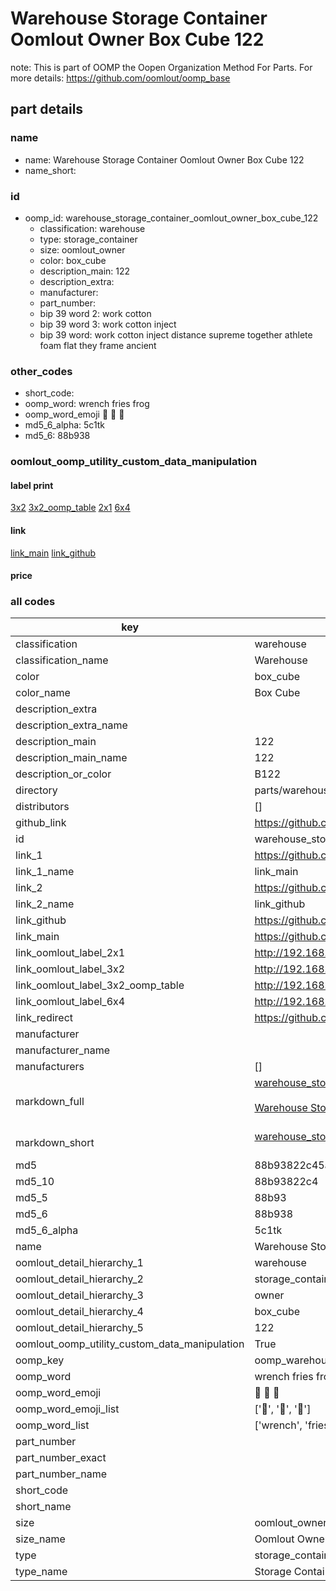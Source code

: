 # Warehouse Storage Container Oomlout Owner Box Cube 122  

note: This is part of OOMP the Oopen Organization Method For Parts. For more details: https://github.com/oomlout/oomp_base

##  part details
  







### name
* name: Warehouse Storage Container Oomlout Owner Box Cube 122
* name_short: 
### id
* oomp_id: warehouse_storage_container_oomlout_owner_box_cube_122
  * classification: warehouse
  * type: storage_container
  * size: oomlout_owner
  * color: box_cube
  * description_main: 122
  * description_extra: 
  * manufacturer: 
  * part_number: 
  * bip 39 word 2: work cotton
  * bip 39 word 3: work cotton inject
  * bip 39 word: work cotton inject distance supreme together athlete foam flat they frame ancient

### other_codes
* short_code: 
* oomp_word: wrench fries frog
* oomp_word_emoji :wrench: :fries: :frog:
* md5_6_alpha: 5c1tk
* md5_6: 88b938






### oomlout_oomp_utility_custom_data_manipulation
#### label print
[3x2](http://192.168.1.245:1112/?label=oomp%205c1tk)
[3x2_oomp_table](http://192.168.1.108:1112/?label=oomp%205c1tk)
[2x1](http://192.168.1.242:1112/?label=oomp%205c1tk)
[6x4](http://192.168.1.55:1112/?label=oomp%205c1tk)    

#### link

[link_main](https://github.com/oomlout/oomlout_oomp_version_1_messy/tree/main/parts/warehouse_storage_container_oomlout_owner_box_cube_122) [link_github](https://github.com/oomlout/oomlout_oomp_version_1_messy/tree/main/parts/warehouse_storage_container_oomlout_owner_box_cube_122)                             

#### price







### all codes 
| key | value |  
| --- | --- |  
| classification | warehouse |  
| classification_name | Warehouse |  
| color | box_cube |  
| color_name | Box Cube |  
| description_extra |  |  
| description_extra_name |  |  
| description_main | 122 |  
| description_main_name | 122 |  
| description_or_color | B122 |  
| directory | parts/warehouse_storage_container_oomlout_owner_box_cube_122 |  
| distributors | [] |  
| github_link | https://github.com/oomlout/oomlout_oomp_part_src/tree/main/parts/warehouse_storage_container_oomlout_owner_box_cube_122 |  
| id | warehouse_storage_container_oomlout_owner_box_cube_122 |  
| link_1 | https://github.com/oomlout/oomlout_oomp_version_1_messy/tree/main/parts/warehouse_storage_container_oomlout_owner_box_cube_122 |  
| link_1_name | link_main |  
| link_2 | https://github.com/oomlout/oomlout_oomp_version_1_messy/tree/main/parts/warehouse_storage_container_oomlout_owner_box_cube_122 |  
| link_2_name | link_github |  
| link_github | https://github.com/oomlout/oomlout_oomp_version_1_messy/tree/main/parts/warehouse_storage_container_oomlout_owner_box_cube_122 |  
| link_main | https://github.com/oomlout/oomlout_oomp_version_1_messy/tree/main/parts/warehouse_storage_container_oomlout_owner_box_cube_122 |  
| link_oomlout_label_2x1 | http://192.168.1.242:1112/?label=oomp%205c1tk |  
| link_oomlout_label_3x2 | http://192.168.1.245:1112/?label=oomp%205c1tk |  
| link_oomlout_label_3x2_oomp_table | http://192.168.1.108:1112/?label=oomp%205c1tk |  
| link_oomlout_label_6x4 | http://192.168.1.55:1112/?label=oomp%205c1tk |  
| link_redirect | https://github.com/oomlout/oomlout_oomp_version_1_messy/tree/main/parts/warehouse_storage_container_oomlout_owner_box_cube_122 |  
| manufacturer |  |  
| manufacturer_name |  |  
| manufacturers | [] |  
| markdown_full | [warehouse_storage_container_oomlout_owner_box_cube_122](none)<br>[](none)<br>[Warehouse Storage Container Oomlout Owner Box Cube 122](none)<br><br> |  
| markdown_short | [warehouse_storage_container_oomlout_owner_box_cube_122](none)<br><br> |  
| md5 | 88b93822c45a01c78eecf3fae80c37ec |  
| md5_10 | 88b93822c4 |  
| md5_5 | 88b93 |  
| md5_6 | 88b938 |  
| md5_6_alpha | 5c1tk |  
| name | Warehouse Storage Container Oomlout Owner Box Cube 122 |  
| oomlout_detail_hierarchy_1 | warehouse |  
| oomlout_detail_hierarchy_2 | storage_container |  
| oomlout_detail_hierarchy_3 | owner |  
| oomlout_detail_hierarchy_4 | box_cube |  
| oomlout_detail_hierarchy_5 | 122 |  
| oomlout_oomp_utility_custom_data_manipulation | True |  
| oomp_key | oomp_warehouse_storage_container_oomlout_owner_box_cube_122 |  
| oomp_word | wrench fries frog |  
| oomp_word_emoji | :wrench: :fries: :frog: |  
| oomp_word_emoji_list | [':wrench:', ':fries:', ':frog:'] |  
| oomp_word_list | ['wrench', 'fries', 'frog'] |  
| part_number |  |  
| part_number_exact |  |  
| part_number_name |  |  
| short_code |  |  
| short_name |  |  
| size | oomlout_owner |  
| size_name | Oomlout Owner |  
| type | storage_container |  
| type_name | Storage Container |  
